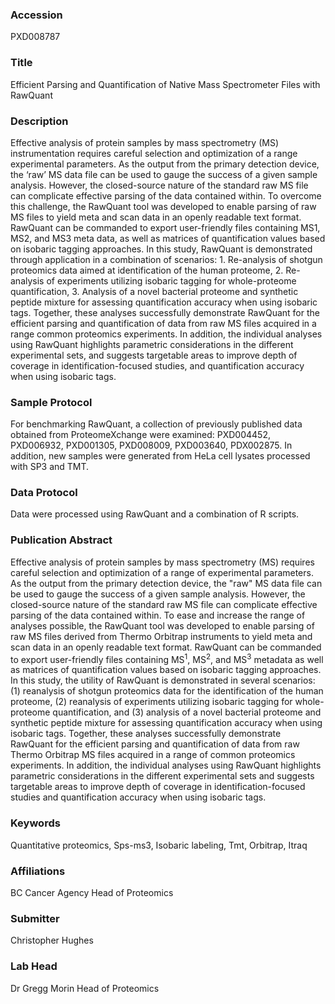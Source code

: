 ### Accession
PXD008787

### Title
Efficient Parsing and Quantification of Native Mass Spectrometer Files with RawQuant

### Description
Effective analysis of protein samples by mass spectrometry (MS) instrumentation requires careful selection and optimization of a range experimental parameters. As the output from the primary detection device, the ‘raw’ MS data file can be used to gauge the success of a given sample analysis. However, the closed-source nature of the standard raw MS file can complicate effective parsing of the data contained within. To overcome this challenge, the RawQuant tool was developed to enable parsing of raw MS files to yield meta and scan data in an openly readable text format.  RawQuant can be commanded to export user-friendly files containing MS1, MS2, and MS3 meta data, as well as matrices of quantification values based on isobaric tagging approaches. In this study, RawQuant is demonstrated through application in a combination of scenarios: 1. Re-analysis of shotgun proteomics data aimed at identification of the human proteome, 2. Re-analysis of experiments utilizing isobaric tagging for whole-proteome quantification, 3. Analysis of a novel bacterial proteome and synthetic peptide mixture for assessing quantification accuracy when using isobaric tags. Together, these analyses successfully demonstrate RawQuant for the efficient parsing and quantification of data from raw MS files acquired in a range common proteomics experiments. In addition, the individual analyses using RawQuant highlights parametric considerations in the different experimental sets, and suggests targetable areas to improve depth of coverage in identification-focused studies, and quantification accuracy when using isobaric tags.

### Sample Protocol
For benchmarking RawQuant, a collection of previously published data obtained from ProteomeXchange were examined: PXD004452, PXD006932, PXD001305, PXD008009, PXD003640, PDX002875. In addition, new samples were generated from HeLa cell lysates processed with SP3 and TMT.

### Data Protocol
Data were processed using RawQuant and a combination of R scripts.

### Publication Abstract
Effective analysis of protein samples by mass spectrometry (MS) requires careful selection and optimization of a range of experimental parameters. As the output from the primary detection device, the "raw" MS data file can be used to gauge the success of a given sample analysis. However, the closed-source nature of the standard raw MS file can complicate effective parsing of the data contained within. To ease and increase the range of analyses possible, the RawQuant tool was developed to enable parsing of raw MS files derived from Thermo Orbitrap instruments to yield meta and scan data in an openly readable text format. RawQuant can be commanded to export user-friendly files containing MS<sup>1</sup>, MS<sup>2</sup>, and MS<sup>3</sup> metadata as well as matrices of quantification values based on isobaric tagging approaches. In this study, the utility of RawQuant is demonstrated in several scenarios: (1) reanalysis of shotgun proteomics data for the identification of the human proteome, (2) reanalysis of experiments utilizing isobaric tagging for whole-proteome quantification, and (3) analysis of a novel bacterial proteome and synthetic peptide mixture for assessing quantification accuracy when using isobaric tags. Together, these analyses successfully demonstrate RawQuant for the efficient parsing and quantification of data from raw Thermo Orbitrap MS files acquired in a range of common proteomics experiments. In addition, the individual analyses using RawQuant highlights parametric considerations in the different experimental sets and suggests targetable areas to improve depth of coverage in identification-focused studies and quantification accuracy when using isobaric tags.

### Keywords
Quantitative proteomics, Sps-ms3, Isobaric labeling, Tmt, Orbitrap, Itraq

### Affiliations
BC Cancer Agency
Head of Proteomics

### Submitter
Christopher Hughes

### Lab Head
Dr Gregg Morin
Head of Proteomics


